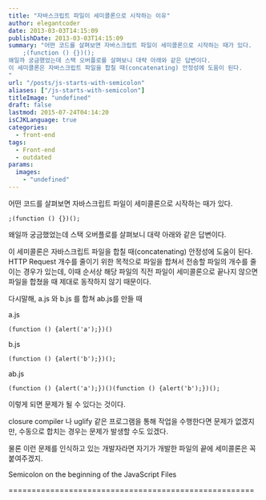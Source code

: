 ```yaml
---
title: "자바스크립트 파일이 세미콜론으로 시작하는 이유"
author: elegantcoder
date: 2013-03-03T14:15:09
publishDate: 2013-03-03T14:15:09
summary: "어떤 코드를 살펴보면 자바스크립트 파일이 세미콜론으로 시작하는 때가 있다.
	;(function () {})();
왜일까 궁금했었는데 스택 오버플로를 살펴보니 대략 아래와 같은 답변이다.
이 세미콜론은 자바스크립트 파일을 합칠 때(concatenating) 안정성에 도움이 된다.
"
url: "/posts/js-starts-with-semicolon"
aliases: ["/js-starts-with-semicolon"]
titleImage: "undefined"
draft: false
lastmod: 2015-07-24T04:14:20
isCJKLanguage: true
categories:
  - front-end
tags:
  - Front-end
  - outdated
params:
  images:
    - "undefined"
---
```

어떤 코드를 살펴보면 자바스크립트 파일이 세미콜론으로 시작하는 때가 있다.

```
;(function () {})();
```

왜일까 궁금했었는데 스택 오버플로를 살펴보니 대략 아래와 같은 답변이다.

이 세미콜론은 자바스크립트 파일을 합칠 때(concatenating) 안정성에 도움이 된다. HTTP Request 개수를 줄이기 위한 목적으로 파일을 합쳐서 전송할 파일의 개수를 줄이는 경우가 있는데, 이때 순서상 해당 파일의 직전 파일이 세미콜론으로 끝나지 않으면 파일을 합쳤을 때 제대로 동작하지 않기 때문이다.

다시말해, a.js 와 b.js 를 합쳐 ab.js를 만들 때

a.js

```
(function () {alert('a');})()
```

b.js

```
(function () {alert('b');})();
```

ab.js

```
(function () {alert('a');})()(function () {alert('b');})();
```

이렇게 되면 문제가 될 수 있다는 것이다.

closure compiler 나 uglify 같은 프로그램을 통해 작업을 수행한다면 문제가 없겠지만, 수동으로 합치는 경우는 문제가 발생할 수도 있겠다.

물론 이런 문제를 인식하고 있는 개발자라면 자기가 개발한 파일의 끝에 세미콜론은 꼭 붙여주겠지.

Semicolon on the beginning of the JavaScript Files  

=====================================================
